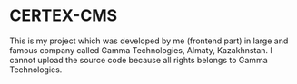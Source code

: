 # CERTEX-CMS
This is my project which was developed by me (frontend part) in large and famous company called Gamma Technologies, Almaty, Kazakhnstan.
I cannot upload the source code because all rights belongs to Gamma Technologies.

